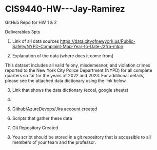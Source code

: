 # CIS9440-HW---Jay-Ramirez
GitHub Repo for HW 1 &amp; 2



Deliverables 3pts

1.	Link of all data sources
https://data.cityofnewyork.us/Public-Safety/NYPD-Complaint-Map-Year-to-Date-/2fra-mtpn
   
2.	Explanation of the data (where does it come from)

This dataset includes all valid felony, misdemeanor, and violation crimes reported to the New York City Police Department (NYPD) for all complete quarters so far for the years of 2022 and 2023. For additional details, please see the attached data dictionary using the link below.

3.	Link that shows the data dictionary (excel, google sheets)

5.	
6.	Github/AzureDevops/Jira account created
7.	Scripts that gather these data
8.	Git Repository Created
9.	You script should be stored in a git repository that is accessible to all members of your team and the professor. 

